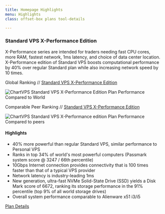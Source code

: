 ```yaml
---
title: Homepage Highlights
menu: Highlights
class: offset-box plans tool-details
    
---
```


<div><div class="page-wrapper"><div class="page-content tool-slide" id="standard-vps-x-performance"> 
    <h3>Standard VPS X-Performance Edition</h3><div class="pad1rem">

<div>
      <p>X-Performance series are intended for traders needing fast CPU cores, more RAM, fastest network, 1ms latency, and choice of data center location. X-Performance edition of Standard VPS boosts computational performance by 40% over regular Standard plan while also increasing network speed by 10 times.</p></div>
      <p class="lightbold">Global Ranking // <a href="standard#x-performance">Standard VPS X-Performance Edition</a></p>
      <p class="screenshot"><img src="images/benchmarks/Standard-X-Performance-VPS-Passmark-Performance-Benchmark.PNG" title="ChartVPS Standard VPS X-Performance Edition Plan Performance Compared to World"></p>
      <p class="lightbold">Comparable Peer Ranking // <a href="standard#x-performance">Standard VPS X-Performance Edition</a></p>
      <p class="screenshot"><img src="images/benchmarks/Standard-X-Performance-VPS-Passmark-Performance-Benchmark-peer-comparison.PNG" title="ChartVPS Standard VPS X-Performance edition Plan Performance Compared to peers"></p>

<div class="key-features"><h4>Highlights</h4>
      <div>
       <ul>
          <li>40% more powerful than regular Standard VPS, similar performance to Personal VPS</li>
          <li>Ranks in top 34% of world's most powerful computers (Passmark system score @ 3247 / 66th percentile)</li>
          <li>10Gbps Internet connection provides connectivity that is 100 times faster than that of a typical VPS provider</li>
          <li>Network latency is industry-leading 1ms</li>
          <li>New generation, ultra-fast NVMe Solid-State Drive (SSD) yields a Disk Mark score of 6672, ranking its storage performance in the 91% percentile (top 9% of all world storage drives)</li>
          <li>Overall system performance comparable to Alienware x51 i3/i5</li>
        </ul>
      </div></div><div class="learn-button see-plan"><a href="standard#x-performance">Plan Details</a></div></div></div></div></div>
